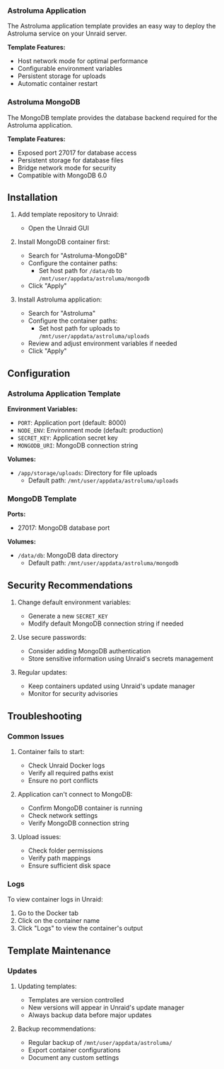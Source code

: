 ### Astroluma Application

The Astroluma application template provides an easy way to deploy the Astroluma service on your Unraid server.

**Template Features:**
- Host network mode for optimal performance
- Configurable environment variables
- Persistent storage for uploads
- Automatic container restart

### Astroluma MongoDB

The MongoDB template provides the database backend required for the Astroluma application.

**Template Features:**
- Exposed port 27017 for database access
- Persistent storage for database files
- Bridge network mode for security
- Compatible with MongoDB 6.0

## Installation

1. Add template repository to Unraid:
   - Open the Unraid GUI

2. Install MongoDB container first:
   - Search for "Astroluma-MongoDB"
   - Configure the container paths:
     - Set host path for `/data/db` to `/mnt/user/appdata/astroluma/mongodb`
   - Click "Apply"

3. Install Astroluma application:
   - Search for "Astroluma"
   - Configure the container paths:
     - Set host path for uploads to `/mnt/user/appdata/astroluma/uploads`
   - Review and adjust environment variables if needed
   - Click "Apply"

## Configuration

### Astroluma Application Template

**Environment Variables:**
- `PORT`: Application port (default: 8000)
- `NODE_ENV`: Environment mode (default: production)
- `SECRET_KEY`: Application secret key
- `MONGODB_URI`: MongoDB connection string

**Volumes:**
- `/app/storage/uploads`: Directory for file uploads
  - Default path: `/mnt/user/appdata/astroluma/uploads`

### MongoDB Template

**Ports:**
- 27017: MongoDB database port

**Volumes:**
- `/data/db`: MongoDB data directory
  - Default path: `/mnt/user/appdata/astroluma/mongodb`

## Security Recommendations

1. Change default environment variables:
   - Generate a new `SECRET_KEY`
   - Modify default MongoDB connection string if needed

2. Use secure passwords:
   - Consider adding MongoDB authentication
   - Store sensitive information using Unraid's secrets management

3. Regular updates:
   - Keep containers updated using Unraid's update manager
   - Monitor for security advisories

## Troubleshooting

### Common Issues

1. Container fails to start:
   - Check Unraid Docker logs
   - Verify all required paths exist
   - Ensure no port conflicts

2. Application can't connect to MongoDB:
   - Confirm MongoDB container is running
   - Check network settings
   - Verify MongoDB connection string

3. Upload issues:
   - Check folder permissions
   - Verify path mappings
   - Ensure sufficient disk space

### Logs

To view container logs in Unraid:
1. Go to the Docker tab
2. Click on the container name
3. Click "Logs" to view the container's output

## Template Maintenance

### Updates

1. Updating templates:
   - Templates are version controlled
   - New versions will appear in Unraid's update manager
   - Always backup data before major updates

2. Backup recommendations:
   - Regular backup of `/mnt/user/appdata/astroluma/`
   - Export container configurations
   - Document any custom settings
